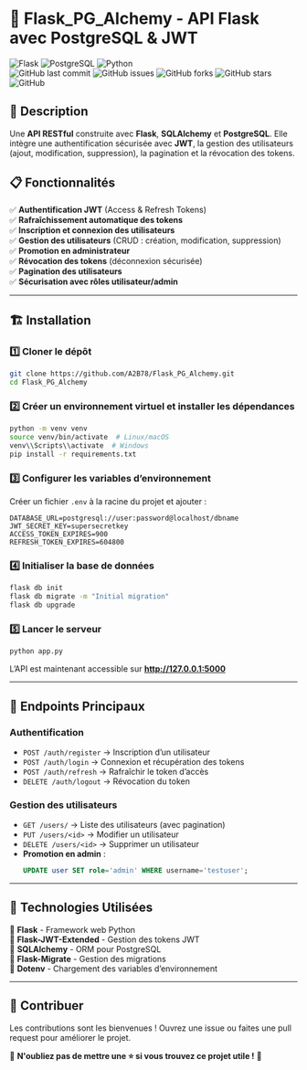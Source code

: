 # 🚀 Flask_PG_Alchemy - API Flask avec PostgreSQL & JWT  

![Flask](https://img.shields.io/badge/Flask-000000?style=for-the-badge&logo=flask&logoColor=white)
![PostgreSQL](https://img.shields.io/badge/PostgreSQL-316192?style=for-the-badge&logo=postgresql&logoColor=white)
![Python](https://img.shields.io/badge/Python-3776AB?style=for-the-badge&logo=python&logoColor=white)  
![GitHub last commit](https://img.shields.io/github/last-commit/A2B78/Flask_PG_Alchemy?style=for-the-badge)
![GitHub issues](https://img.shields.io/github/issues/A2B78/Flask_PG_Alchemy?style=for-the-badge)
![GitHub forks](https://img.shields.io/github/forks/A2B78/Flask_PG_Alchemy?style=for-the-badge)
![GitHub stars](https://img.shields.io/github/stars/A2B78/Flask_PG_Alchemy?style=for-the-badge)
![GitHub](https://img.shields.io/github/license/A2B78/Flask_PG_Alchemy) 

## 📌 Description  

Une **API RESTful** construite avec **Flask**, **SQLAlchemy** et **PostgreSQL**. Elle intègre une authentification sécurisée avec **JWT**, la gestion des utilisateurs (ajout, modification, suppression), la pagination et la révocation des tokens.  

## 📋 Fonctionnalités  

✅ **Authentification JWT** (Access & Refresh Tokens)  
✅ **Rafraîchissement automatique des tokens**  
✅ **Inscription et connexion des utilisateurs**  
✅ **Gestion des utilisateurs** (CRUD : création, modification, suppression)  
✅ **Promotion en administrateur**  
✅ **Révocation des tokens** (déconnexion sécurisée)  
✅ **Pagination des utilisateurs**  
✅ **Sécurisation avec rôles utilisateur/admin**  

---

## 🏗️ Installation  

### 1️⃣ Cloner le dépôt  
```bash
git clone https://github.com/A2B78/Flask_PG_Alchemy.git  
cd Flask_PG_Alchemy  
```

### 2️⃣ Créer un environnement virtuel et installer les dépendances  
```bash
python -m venv venv  
source venv/bin/activate  # Linux/macOS  
venv\\Scripts\\activate  # Windows  
pip install -r requirements.txt  
```

### 3️⃣ Configurer les variables d’environnement  
Créer un fichier `.env` à la racine du projet et ajouter :  
```env
DATABASE_URL=postgresql://user:password@localhost/dbname  
JWT_SECRET_KEY=supersecretkey  
ACCESS_TOKEN_EXPIRES=900  
REFRESH_TOKEN_EXPIRES=604800  
```

### 4️⃣ Initialiser la base de données  
```bash
flask db init  
flask db migrate -m "Initial migration"  
flask db upgrade  
```

### 5️⃣ Lancer le serveur  
```bash
python app.py  
```
L’API est maintenant accessible sur **http://127.0.0.1:5000**  

---

## 🔐 Endpoints Principaux  

### Authentification  
- `POST /auth/register` → Inscription d’un utilisateur  
- `POST /auth/login` → Connexion et récupération des tokens  
- `POST /auth/refresh` → Rafraîchir le token d’accès  
- `DELETE /auth/logout` → Révocation du token  

### Gestion des utilisateurs  
- `GET /users/` → Liste des utilisateurs (avec pagination)  
- `PUT /users/<id>` → Modifier un utilisateur  
- `DELETE /users/<id>` → Supprimer un utilisateur  
- **Promotion en admin** :  
  ```sql
  UPDATE user SET role='admin' WHERE username='testuser';
  ```

---

## 🎯 Technologies Utilisées  
🔹 **Flask** - Framework web Python  
🔹 **Flask-JWT-Extended** - Gestion des tokens JWT  
🔹 **SQLAlchemy** - ORM pour PostgreSQL  
🔹 **Flask-Migrate** - Gestion des migrations  
🔹 **Dotenv** - Chargement des variables d’environnement  

---

## 🤝 Contribuer  
Les contributions sont les bienvenues ! Ouvrez une issue ou faites une pull request pour améliorer le projet.  

🚀 **N'oubliez pas de mettre une ⭐ si vous trouvez ce projet utile !** 🌟  